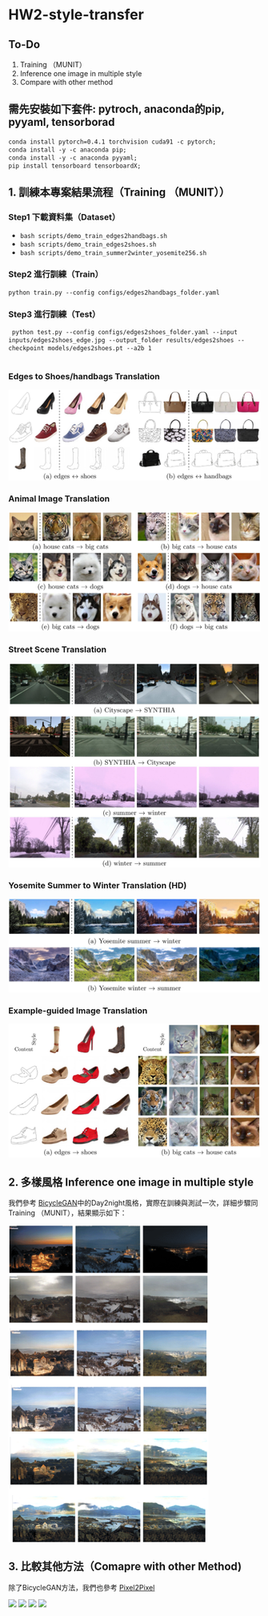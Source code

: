 # HW2-style-transfer

## To-Do

1.  Training （MUNIT）
2.  Inference one image in multiple style
3.  Compare with other method

## 需先安裝如下套件: pytroch, anaconda的pip, pyyaml, tensorborad

```
conda install pytorch=0.4.1 torchvision cuda91 -c pytorch;
conda install -y -c anaconda pip;
conda install -y -c anaconda pyyaml;
pip install tensorboard tensorboardX;
```
## 1. 訓練本專案結果流程（Training （MUNIT））
### Step1 下載資料集（Dataset）

- `bash scripts/demo_train_edges2handbags.sh`  
- `bash scripts/demo_train_edges2shoes.sh` 
- `bash scripts/demo_train_summer2winter_yosemite256.sh` 

### Step2 進行訓練（Train）

```
python train.py --config configs/edges2handbags_folder.yaml
```
### Step3 進行訓練（Test）
```
 python test.py --config configs/edges2shoes_folder.yaml --input inputs/edges2shoes_edge.jpg --output_folder results/edges2shoes --checkpoint models/edges2shoes.pt --a2b 1 
 
 ``` 
### Edges to Shoes/handbags Translation
![](results/edges2shoes_handbags.jpg)
### Animal Image Translation
![](results/animal.jpg)
### Street Scene Translation
![](results/street.jpg)
### Yosemite Summer to Winter Translation (HD)
![](results/summer2winter_yosemite.jpg)
### Example-guided Image Translation
![](results/example_guided.jpg)

## 2. 多樣風格 Inference one image in multiple style
我們參考 [BicycleGAN](https://github.com/junyanz/BicycleGAN)中的Day2night風格，實際在訓練與測試一次，詳細步驟同Training （MUNIT），結果顯示如下：

![](result2/result.PNG)

## 3.  比較其他方法（Comapre with other Method)

除了BicycleGAN方法，我們也參考 [Pixel2Pixel](https://github.com/junyanz/pytorch-CycleGAN-and-pix2pix)

![](result3/13.png)
![](result3/14.png)
![](result3/15.png)
![](result3/16.png)


